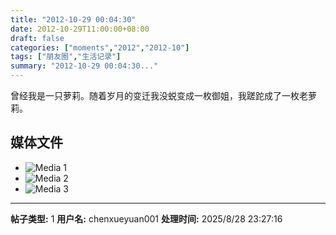 ```yaml
---
title: "2012-10-29 00:04:30"
date: 2012-10-29T11:00:00+08:00
draft: false
categories: ["moments","2012","2012-10"]
tags: ["朋友圈","生活记录"]
summary: "2012-10-29 00:04:30..."
---
```


曾经我是一只萝莉。随着岁月的变迁我没蜕变成一枚御姐，我蹉跎成了一枚老萝莉。

## 媒体文件

- ![Media 1](/Moments/photos/2012-10-29/201210290004300.jpg)
- ![Media 2](/Moments/photos/2012-10-29/201210290004301.jpg)
- ![Media 3](/Moments/photos/2012-10-29/201210290004302.jpg)

---

**帖子类型:** 1
**用户名:** chenxueyuan001
**处理时间:** 2025/8/28 23:27:16